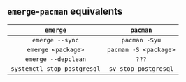 ## `emerge`-`pacman` equivalents

| `emerge` | `pacman` |
|:----:|:----:|
| `emerge --sync` | `pacman -Syu` |
| `emerge <package>` | `pacman -S <package>` |
| `emerge --depclean` | `???` |
| `systemctl stop postgresql` | `sv stop postgresql` |

